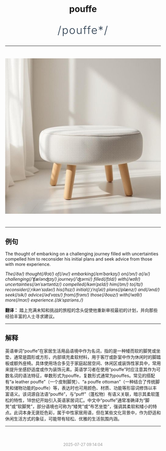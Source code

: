 <div align="center">

# pouffe

<div style="margin: 30px 0;">
<h1 style="font-size: 2.5em; font-weight: 300; letter-spacing: 2px; margin: 0; color: #2c3e50;">
/pouffe*/
</h1>
</div>

</div>

---

<div align="center" style="margin: 40px 0;">

![pouffe](images/pouffe.png)

</div>

---

## 例句

The thought of embarking on a challenging journey filled with uncertainties compelled him to reconsider his initial plans and seek advice from those with more experience.

*The(/ðə/) thought(/θɔt/) of(/əv/) embarking(/ɛmˈbɑrkɪŋ/) on(/ɔn/) a(/ə/) challenging(/ˈʧælənʤɪŋ/) journey(/ˈʤərni/) filled(/fɪld/) with(/wɪθ/) uncertainties(/ənˈsərtəntiz/) compelled(/kəmˈpɛld/) him(/ɪm/) to(/tɪ/) reconsider(/ˌrikənˈsɪdər/) his(/hɪz/) initial(/ˌɪˈnɪʃəl/) plans(/plænz/) and(/ənd/) seek(/sik/) advice(/ədˈvaɪs/) from(/frəm/) those(/ðoʊz/) with(/wɪθ/) more(/mɔr/) experience.(/ɪkˈspɪriəns./)*

**翻译：** 踏上充满未知和挑战的旅程的念头促使他重新审视最初的计划，并向那些经验丰富的人士寻求建议。

---

## 解释

英语单词“pouffe”在家居生活用品语境中作为名词，指的是一种矮而软的脚凳或坐垫，通常是圆形或方形，内部填充柔软材料，用于客厅或卧室中作为休闲时的脚踏板或额外座椅。具体使用场合多见于家庭起居空间、休闲区或装饰性家具中，常用来提升坐感舒适度或作为装饰元素。英语学习者在使用“pouffe”时应注意其作为可数名词的语法特征，单数形式为pouffe，复数形式通常为pouffes。常见的搭配有“a leather pouffe”（一个皮制脚凳）、“a pouffe ottoman”（一种结合了传统脚凳和储物功能的pouffe）等，表达时也可用颜色、材质、功能等形容词修饰以丰富语义。该词源自法语“pouffé”，与“puff”（蓬松物）有语义关联，暗示其柔软蓬松的特性，18世纪开始引入英语家居词汇。中文中“pouffe”通常准确译为“脚凳”或“软脚凳”，部分语境也可称为“矮凳”或“布艺坐垫”，强调其柔软和矮小的特点。此词本身无褒贬色彩，属于中性家居用语，但在某些文化背景中，作为舒适和休闲生活方式的象征，可能带有轻松、优雅的生活氛围内涵。


---

<div align="center" style="margin-top: 50px;">
<small style="color: #999; font-size: 0.9em;">2025-07-27 09:14:04</small>
</div>
